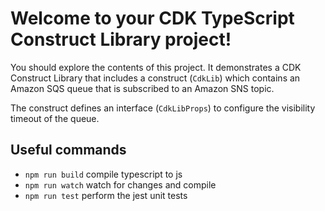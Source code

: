 # Welcome to your CDK TypeScript Construct Library project!

You should explore the contents of this project. It demonstrates a CDK Construct Library that includes a construct (`CdkLib`)
which contains an Amazon SQS queue that is subscribed to an Amazon SNS topic.

The construct defines an interface (`CdkLibProps`) to configure the visibility timeout of the queue.

## Useful commands

 * `npm run build`   compile typescript to js
 * `npm run watch`   watch for changes and compile
 * `npm run test`    perform the jest unit tests